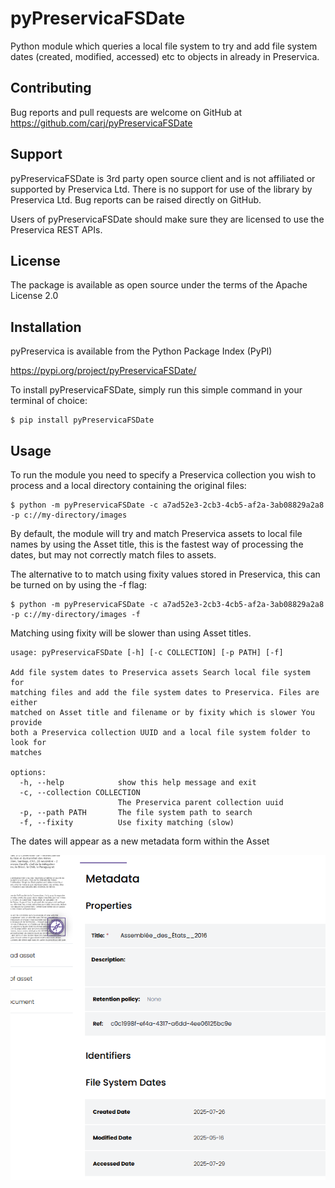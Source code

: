 # pyPreservicaFSDate

Python module which queries a local file system to try and add file system dates (created, modified, accessed) 
etc to objects in already in Preservica.

## Contributing

Bug reports and pull requests are welcome on GitHub at https://github.com/carj/pyPreservicaFSDate

## Support 

pyPreservicaFSDate is 3rd party open source client and is not affiliated or supported by Preservica Ltd.
There is no support for use of the library by Preservica Ltd.
Bug reports can be raised directly on GitHub.

Users of pyPreservicaFSDate should make sure they are licensed to use the Preservica REST APIs. 

## License

The package is available as open source under the terms of the Apache License 2.0

## Installation

pyPreservica is available from the Python Package Index (PyPI)

https://pypi.org/project/pyPreservicaFSDate/

To install pyPreservicaFSDate, simply run this simple command in your terminal of choice:


    $ pip install pyPreservicaFSDate



## Usage

To run the module you need to specify a Preservica collection you wish to process and a local directory
containing the original files:


    $ python -m pyPreservicaFSDate -c a7ad52e3-2cb3-4cb5-af2a-3ab08829a2a8 -p c://my-directory/images

By default, the module will try and match Preservica assets to local file names by using the Asset title, this is 
the fastest way of processing the dates, but may not correctly match files to assets.

The alternative to to match using fixity values stored in Preservica, this can be turned on by using the -f flag:

    $ python -m pyPreservicaFSDate -c a7ad52e3-2cb3-4cb5-af2a-3ab08829a2a8 -p c://my-directory/images -f

Matching using fixity will be slower than using Asset titles.

```
usage: pyPreservicaFSDate [-h] [-c COLLECTION] [-p PATH] [-f]

Add file system dates to Preservica assets Search local file system for
matching files and add the file system dates to Preservica. Files are either
matched on Asset title and filename or by fixity which is slower You provide
both a Preservica collection UUID and a local file system folder to look for
matches

options:
  -h, --help            show this help message and exit
  -c, --collection COLLECTION
                        The Preservica parent collection uuid
  -p, --path PATH       The file system path to search
  -f, --fixity          Use fixity matching (slow)

```

The dates will appear as a new metadata form within the Asset

![Metadata Dates](https://github.com/carj/pyPreservicaFSDate/blob/main/dates.png?raw=true)